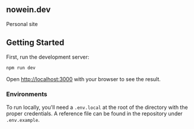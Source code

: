 ## nowein.dev

Personal site

## Getting Started

First, run the development server:

```bash
npm run dev
```

Open [http://localhost:3000](http://localhost:3000) with your browser to see the result.

### Environments

To run locally, you'll need a `.env.local` at the root of the directory with the proper credentials. A reference file can be found in the repository under `.env.example`.
